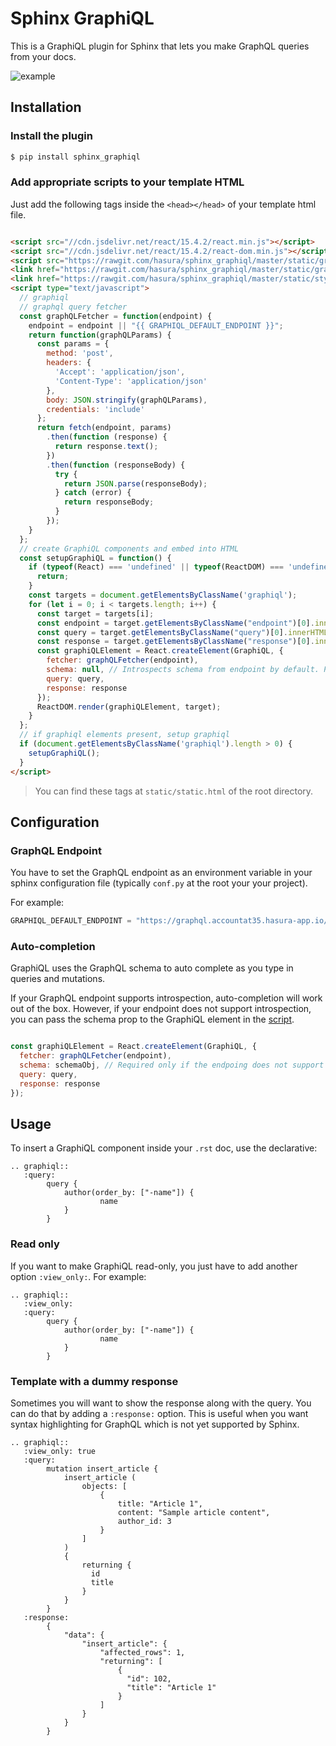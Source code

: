 # Sphinx GraphiQL

This is a GraphiQL plugin for Sphinx that lets you make GraphQL queries from your docs.

![example](https://raw.githubusercontent.com/hasura/sphinx_graphiql/master/assets/sphinx-graphiql-example.png)

## Installation

### Install the plugin

```bash
$ pip install sphinx_graphiql
```

### Add appropriate scripts to your template HTML

Just add the following tags inside the `<head></head>` of your template html file.

```html

<script src="//cdn.jsdelivr.net/react/15.4.2/react.min.js"></script>
<script src="//cdn.jsdelivr.net/react/15.4.2/react-dom.min.js"></script>
<script src="https://rawgit.com/hasura/sphinx_graphiql/master/static/graphiql/graphiql.min.js"></script>
<link href="https://rawgit.com/hasura/sphinx_graphiql/master/static/graphiql/graphiql.css" rel="stylesheet">
<link href="https://rawgit.com/hasura/sphinx_graphiql/master/static/styles.css" rel="stylesheet">
<script type="text/javascript">
  // graphiql
  // graphql query fetcher
  const graphQLFetcher = function(endpoint) {
    endpoint = endpoint || "{{ GRAPHIQL_DEFAULT_ENDPOINT }}";
    return function(graphQLParams) {
      const params = {
        method: 'post',
        headers: {
          'Accept': 'application/json',
          'Content-Type': 'application/json'
        },
        body: JSON.stringify(graphQLParams),
        credentials: 'include'
      };
      return fetch(endpoint, params)
        .then(function (response) {
          return response.text();
        })
        .then(function (responseBody) {
          try {
            return JSON.parse(responseBody);
          } catch (error) {
            return responseBody;
          }
        });
    }
  };
  // create GraphiQL components and embed into HTML
  const setupGraphiQL = function() {
    if (typeof(React) === 'undefined' || typeof(ReactDOM) === 'undefined' || typeof(GraphiQL) === 'undefined') {
      return;
    }
    const targets = document.getElementsByClassName('graphiql');
    for (let i = 0; i < targets.length; i++) {
      const target = targets[i];
      const endpoint = target.getElementsByClassName("endpoint")[0].innerHTML.trim();
      const query = target.getElementsByClassName("query")[0].innerHTML.trim();
      const response = target.getElementsByClassName("response")[0].innerHTML.trim();
      const graphiQLElement = React.createElement(GraphiQL, {
        fetcher: graphQLFetcher(endpoint),
        schema: null, // Introspects schema from endpoint by default. Pass schema if introspection not supported
        query: query,
        response: response
      });
      ReactDOM.render(graphiQLElement, target);
    }
  };
  // if graphiql elements present, setup graphiql
  if (document.getElementsByClassName('graphiql').length > 0) {
    setupGraphiQL();
  }
</script>
```

> You can find these tags at `static/static.html` of the root directory.

## Configuration

### GraphQL Endpoint

You have to set the GraphQL endpoint as an environment variable in your sphinx configuration file (typically `conf.py` at the root your your project).

For example:

```python
GRAPHIQL_DEFAULT_ENDPOINT = "https://graphql.accountat35.hasura-app.io/v1alpha1/graphql"
```

### Auto-completion

GraphiQL uses the GraphQL schema to auto complete as you type in queries and mutations.

If your GraphQL endpoint supports introspection, auto-completion will work out of the box. However, if your endpoint does not support introspection, you can pass the schema prop to the GraphiQL element in the [script](#add-appropriate-scripts-to-your-template-html).

```js

const graphiQLElement = React.createElement(GraphiQL, {
  fetcher: graphQLFetcher(endpoint),
  schema: schemaObj, // Required only if the endpoing does not support introspection
  query: query,
  response: response
});
```

## Usage

To insert a GraphiQL component inside your `.rst` doc, use the declarative:

```
.. graphiql::
   :query:
        query {
            author(order_by: ["-name"]) {
            		name
            }
        }
```

### Read only

If you want to make GraphiQL read-only, you just have to add another option `:view_only:`. For example:

```
.. graphiql::
   :view_only:
   :query:
        query {
            author(order_by: ["-name"]) {
            		name
            }
        }
```

### Template with a dummy response

Sometimes you will want to show the response along with the query. You can do that by adding a `:response:` option. This is useful when you want syntax highlighting for GraphQL which is not yet supported by Sphinx.

```
.. graphiql::
   :view_only: true
   :query:
        mutation insert_article {
            insert_article (
                objects: [
                    {
                        title: "Article 1",
                        content: "Sample article content",
                        author_id: 3
                    }
                ]
            )
            {
                returning {
                  id
                  title
                }
            }
        }
   :response:
        {
            "data": {
                "insert_article": {
                    "affected_rows": 1,
                    "returning": [
                        {
                          "id": 102,
                          "title": "Article 1"
                        }
                    ]
                }
            }
        }

```
